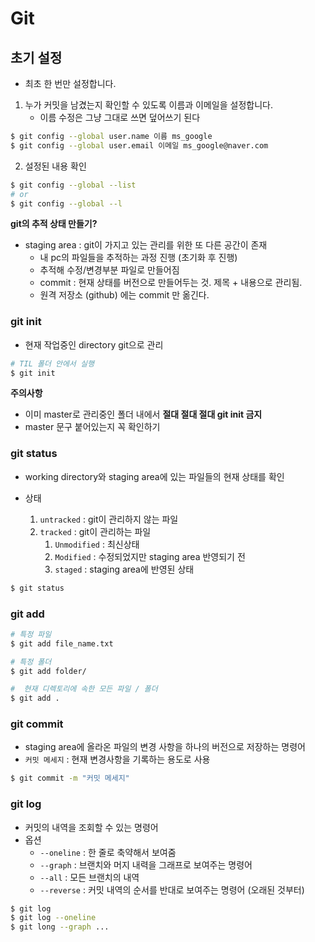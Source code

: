 # Git

## 초기 설정

- 최초 한 번만 설정합니다.

1. 누가 커밋을 남겼는지 확인할 수 있도록 이름과 이메일을 설정합니다.
   - 이름 수정은 그냥 그대로 쓰면 덮어쓰기 된다

```bash
$ git config --global user.name 이름 ms_google
$ git config --global user.email 이메일 ms_google@naver.com
```

2. 설정된 내용 확인 

```bash
$ git config --global --list
# or
$ git config --global --l
```



**git의 추적 상태 만들기?**

- staging area : git이 가지고 있는 관리를 위한 또 다른 공간이 존재
  - 내 pc의 파일들을 추적하는 과정 진행 (초기화 후 진행)
  - 추적해 수정/변경부분 파일로 만들어짐
  - commit : 현재 상태를 버전으로 만들어두는 것.  제목 + 내용으로 관리됨.
  - 원격 저장소 (github) 에는 commit 만 옮긴다. 



### git init

- 현재 작업중인 directory git으로 관리 

```bash
# TIL 폴더 안에서 실행 
$ git init
```

**주의사항**

- 이미 master로 관리중인 폴더 내에서 **절대 절대 절대 git init 금지**
- master 문구 붙어있는지 꼭 확인하기 



### git status

- working directory와 staging area에 있는 파일들의 현재 상태를 확인

- 상태
  1. `untracked` : git이 관리하지 않는 파일 
  2. `tracked` : git이 관리하는 파일
     1. `Unmodified` : 최신상태
     2. `Modified` : 수정되었지만 staging area 반영되기 전
     3. `staged` : staging area에 반영된 상태

```bash
$ git status
```



### git add

```bash
# 특정 파일 
$ git add file_name.txt

# 특정 폴더
$ git add folder/

#  현재 디렉토리에 속한 모든 파일 / 폴더
$ git add . 
```



### git commit

- staging area에 올라온 파일의 변경 사항을 하나의 버전으로 저장하는 명령어
- `커밋 메세지` : 현재 변경사항을 기록하는 용도로 사용

```bash
$ git commit -m "커밋 메세지"
```

 

### git log

- 커밋의 내역을 조회할 수 있는 명령어
- 옵션
  - `--oneline`	: 한 줄로 축약해서 보여줌
  - `--graph` : 브랜치와 머지 내력을 그래프로 보여주는 명령어
  - `--all` : 모든 브랜치의 내역
  - `--reverse` : 커밋 내역의 순서를 반대로 보여주는 명령어 (오래된 것부터)

```bash
$ git log
$ git log --oneline
$ git long --graph ...
```

